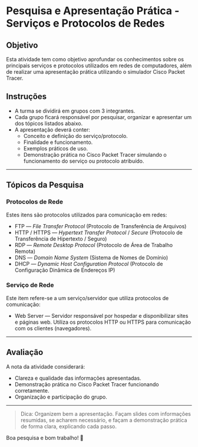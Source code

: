 # Pesquisa e Apresentação Prática - Serviços e Protocolos de Redes

## Objetivo
Esta atividade tem como objetivo aprofundar os conhecimentos sobre os principais serviços e protocolos utilizados em redes de computadores, além de realizar uma apresentação prática utilizando o simulador Cisco Packet Tracer.

## Instruções
- A turma se dividirá em grupos com 3 integrantes.
- Cada grupo ficará responsável por pesquisar, organizar e apresentar um dos tópicos listados abaixo.
- A apresentação deverá conter:
  - Conceito e definição do serviço/protocolo.
  - Finalidade e funcionamento.
  - Exemplos práticos de uso.
  - Demonstração prática no Cisco Packet Tracer simulando o funcionamento do serviço ou protocolo atribuído.

<!-- Atenção: No caso do *Web Server*, a apresentação prática deverá demonstrar também o uso do protocolo HTTP ou HTTPS, que é utilizado na comunicação entre cliente e servidor. -->

---

## Tópicos da Pesquisa

### Protocolos de Rede
Estes itens são protocolos utilizados para comunicação em redes:

- FTP — *File Transfer Protocol* (Protocolo de Transferência de Arquivos)
- HTTP / HTTPS — *Hypertext Transfer Protocol* / *Secure* (Protocolo de Transferência de Hipertexto / Seguro)
- RDP — *Remote Desktop Protocol* (Protocolo de Área de Trabalho Remota)
- DNS — *Domain Name System* (Sistema de Nomes de Domínio)
- DHCP — *Dynamic Host Configuration Protocol* (Protocolo de Configuração Dinâmica de Endereços IP)

### Serviço de Rede
Este item refere-se a um serviço/servidor que utiliza protocolos de comunicação:

- Web Server — Servidor responsável por hospedar e disponibilizar sites e páginas web. Utiliza os protocolos HTTP ou HTTPS para comunicação com os clientes (navegadores).

---

## Avaliação
A nota da atividade considerará:
- Clareza e qualidade das informações apresentadas.
- Demonstração prática no Cisco Packet Tracer funcionando corretamente.
- Organização e participação do grupo.

---

> Dica: Organizem bem a apresentação. Façam slides com informações resumidas, se acharem necessário, e façam a demonstração prática de forma clara, explicando cada passo.

Boa pesquisa e bom trabalho! 🚀
